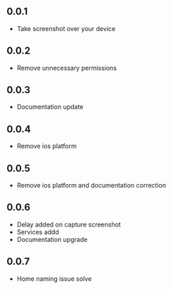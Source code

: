 ## 0.0.1

* Take screenshot over your device

## 0.0.2

* Remove unnecessary permissions

## 0.0.3

* Documentation update

## 0.0.4

* Remove ios platform

## 0.0.5

* Remove ios platform and documentation correction

## 0.0.6

* Delay added on capture screenshot
* Services addd
* Documentation upgrade

## 0.0.7

* Home naming issue solve